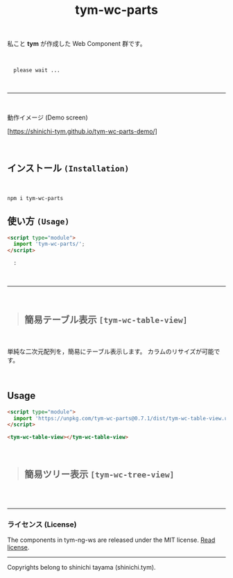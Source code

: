 <div align="center">
  <h1>tym-wc-parts</h1>
</div>

<br>

私こと **tym** が作成した Web Component 群です。

<br>

```
  please wait ...
```

<br>

---

<br>

動作イメージ (Demo screen)

[https://shinichi-tym.github.io/tym-wc-parts-demo/]

<br>

## インストール `(Installation)`

<br>

```
npm i tym-wc-parts
```

## 使い方 `(Usage)`

```html
<script type="module">
  import 'tym-wc-parts/';
</script>

  :
```

<br>

---

<br>

<h2 id="tym-wc-table-view"></h2>

> ## 簡易テーブル表示 `[tym-wc-table-view]`

<br>

単純な二次元配列を，簡易にテーブル表示します。
カラムのリサイズが可能です。

<br>

## Usage

```html
<script type="module">
  import 'https://unpkg.com/tym-wc-parts@0.7.1/dist/tym-wc-table-view.umd.js';
</script>

<tym-wc-table-view></tym-wc-table-view>
```

<br>

<h2 id="tym-wc-tree-view"></h2>

> ## 簡易ツリー表示 `[tym-wc-tree-view]`

<br>
<br>

---
### ライセンス (License)
The components in tym-ng-ws are released under the MIT license. [Read license](//github.com/shinichi-tym/tym-wc-parts/blob/main/LICENSE).

---
Copyrights belong to shinichi tayama (shinichi.tym).
